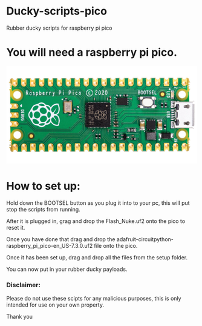 # Ducky-scripts-pico
Rubber ducky scripts for raspberry pi pico

# You will need a raspberry pi pico.

<img alt="Raspberry pi pico" src="https://github.com/D7x8/Ducky-scripts-pico/blob/main/images/Pico.jpg" />

# How to set up:

Hold down the BOOTSEL button as you plug it into to your pc, this will put stop the scripts from running.

After it is plugged in, grag and drop the Flash_Nuke.uf2 onto the pico to reset it.

Once you have done that drag and drop the adafruit-circuitpython-raspberry_pi_pico-en_US-7.3.0.uf2 file onto the pico.

Once it has been set up, drag and drop all the files from the setup folder.

You can now put in your rubber ducky payloads.

### Disclaimer:

Please do not use these scipts for any malicious purposes, this is only intended for use on your own property.

Thank you
